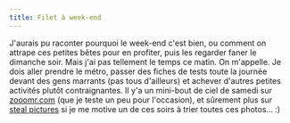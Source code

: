 ```yaml
---
title: Filet à week-end
---
```


J'aurais pu raconter pourquoi le week-end c'est bien, ou comment on attrape
ces petites bêtes pour en profiter, puis les regarder faner le dimanche soir.
Mais j'ai pas tellement le temps ce matin. On m'appelle. Je dois aller prendre
le métro, passer des fiches de tests toute la journée devant des gens marrants
(pas tous d'ailleurs) et achever d'autres petites activités plutôt
contraignantes. Il y'a un mini-bout de ciel de samedi sur
[zooomr.com](http://beta.zooomr.com/photos/oz/) (que je teste un peu pour
l'occasion), et sûrement plus sur [steal pictures](http://www.tuxaco.net/blog)
si je me motive un de ces soirs à trier toutes ces photos... :)

